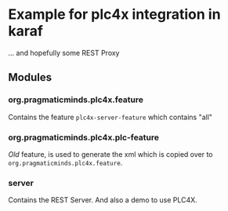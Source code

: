 # Example for plc4x integration in karaf
... and hopefully some REST Proxy

## Modules

### org.pragmaticminds.plc4x.feature 

Contains the feature `plc4x-server-feature` which contains "all"

### org.pragmaticminds.plc4x.plc-feature

_Old_ feature, is used to generate the xml which is copied over to `org.pragmaticminds.plc4x.feature`.

### server

Contains the REST Server. And also a demo to use PLC4X.
